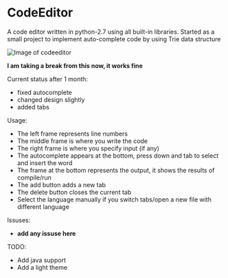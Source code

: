 # CodeEditor
A code editor written in python-2.7 using all built-in libraries. Started as a small project to implement auto-complete code by using Trie data structure

![Image of codeeditor](http://i.imgur.com/VyA9y9a.png)

**I am taking a break from this now, it works fine**

Current status after 1 month:
- fixed autocomplete
- changed design slightly
- added tabs


Usage:
- The left frame represents line numbers
- The middle frame is where you write the code
- The right frame is where you specify input (if any)
- The autocomplete appears at the bottom, press down and tab to select and insert the word
- The frame at the bottom represents the output, it shows the results of compile/run
- The add button adds a new tab
- The delete button closes the current tab
- Select the language manually if you switch tabs/open a new file with different language

Issuses:
- __add any issuse here__

TODO:
- Add java support
- Add a light theme
